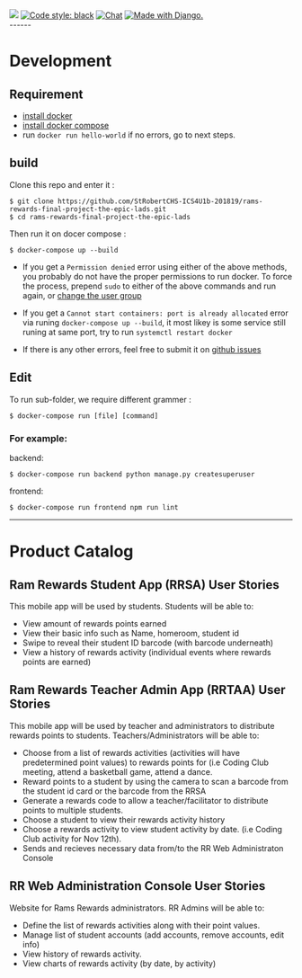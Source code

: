 <a href="https://github.com/vchaptsev/cookiecutter-django-vue">
<img src="https://img.shields.io/badge/built%20with-Cookiecutter%20Django%20Vue-blue.svg"></a>
<a href="https://github.com/ambv/black"><img alt="Code style: black" src="https://img.shields.io/badge/code%20style-black-000000.svg"></a>
<a href="https://discord.gg/NCytcfU"><img src="https://img.shields.io/badge/chat-on%20discord-7289da.svg" alt="Chat"></a>
<a href="http://www.djangoproject.com/"><img src="https://www.djangoproject.com/m/img/badges/djangomade124x25.gif" border="0" alt="Made with Django." title="Made with Django." /></a><br>
------


# Development

## Requirement
+ [install docker](https://docs.docker.com/install/#supported-platforms)
+ [install docker compose](https://docs.docker.com/compose/install/)
+ run `docker run hello-world` if no errors, go to next steps.

## build
Clone this repo and enter it :

    $ git clone https://github.com/StRobertCHS-ICS4U1b-201819/rams-rewards-final-project-the-epic-lads.git
    $ cd rams-rewards-final-project-the-epic-lads

Then run it on docer compose :

    $ docker-compose up --build

+ If you get a `Permission denied` error using either of the above methods, you probably do not have the proper permissions to run docker. To force the process, prepend `sudo` to either of the above commands and run again, or [change the user group](https://docs.docker.com/install/linux/linux-postinstall/)

+ If you get a `Cannot start containers: port is already allocated` error via runing `docker-compose up --build`, it most likey is some service still runing at same port, try to run `systemctl restart docker`

+ If there is any other errors, feel free to submit it on [github issues](https://github.com/StRobertCHS-ICS4U1b-201819/rams-rewards-final-project-the-epic-lads/issues)



## Edit 
To run sub-folder, we require different grammer :

    $ docker-compose run [file] [command]

### For example:

backend:

    $ docker-compose run backend python manage.py createsuperuser

frontend:

    $ docker-compose run frontend npm run lint




------

# Product Catalog

## Ram Rewards Student App (RRSA) User Stories
This mobile app will be used by students.  Students will be able to:
* View amount of rewards points earned
* View their basic info such as Name, homeroom, student id
* Swipe to reveal their student ID barcode (with barcode underneath)
* View a history of rewards activity (individual events where rewards points are earned)

## Ram Rewards Teacher Admin App (RRTAA) User Stories
This mobile app will be used by teacher and administrators to distribute rewards points to students. Teachers/Administrators will be able to:  
* Choose from a list of rewards activities (activities will have predetermined point values) to rewards points for (i.e Coding Club meeting, attend a basketball game, attend a dance.
* Reward points to a student by using the camera to scan a barcode from the student id card or the barcode from the RRSA
* Generate a rewards code to allow a teacher/facilitator to distribute points to multiple students.
* Choose a student to view their rewards activity history
* Choose a rewards activity to view student activity by date.  (i.e Coding Club activity for Nov 12th).
* Sends and recieves necessary data from/to the RR Web Administraton Console

## RR Web Administration Console User Stories
Website for Rams Rewards administrators.  RR Admins will be able to:
* Define the list of rewards activities along with their point values.
* Manage list of student accounts (add accounts, remove accounts, edit info)
* View history of rewards activity.
* View charts of rewards activity (by date, by activity)

